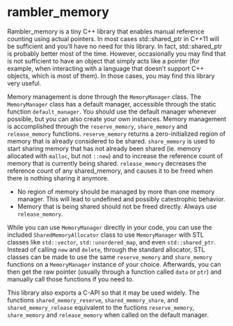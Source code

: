 # rambler_memory #

Rambler_memory is a tiny C++ library that enables manual reference counting using actual pointers.
In most cases std::shared_ptr in C++11 will be sufficient and you’ll have  no need for this library.
In fact, std::shared_ptr is probably better most of the time.  However, occasionally you may find
that is not sufficient to have an object that simply acts like a pointer (for example, when
interacting with a language that doesn’t support C++ objects, which is most of them).  In those
cases, you may find this library very useful.

Memory management is done through the `MemoryManager` class.  The `MemoryManager` class has a
default manager, accessible through the static function `default_manager`.  You should use the
default manager whenever possible, but you can also create your own instances.  Memory management is
accomplished through the `reserve_memory`, `share_memory` and `release_memory` functions.
`reserve_memory` returns a zero-initialized region of memory that is already considered to be
shared. `share_memory` is used to start sharing memory that has not already been shared (ie. memory
allocated with `malloc`, but not `::new`) and to increase the reference count of memory that is
currently being shared.  `release_memory` decreases the reference count of any shared_memory, and
causes it to be freed when there is nothing sharing it anymore.

* No region of memory should be managed by more than one memory manager.  This will lead to
  undefined and possibly catestrophic behavior.
* Memory that is being shared should not be freed directly.  Always use `release_memory`.

While you can use `MemoryManager` directly in your code, you can use the included
`SharedMemoryAllocator` class to use `MemoryManager` with STL classes like `std::vector`,
`std::unordered_map`, and even `std::shared_ptr`.  Instead of calling `new` and `delete`, through
the standard allocator, STL classes can be made to use the same `reserve_memory` and `share_memory`
functions on a `MemoryManager` instance of your choice.  Afterwards, you can then get the raw
pointer (usually through a function called `data` or `ptr`) and manually call those functions if
you need to.

This library also exports a C-API so that it may be used widely.  The functions
`shared_memory_reserve`, `shared_memory_share`, and `shared_memory_release` equivalent to the
fuctions `reserve_memory`, `share_memory` and `release_memory` when called on the default manager.
